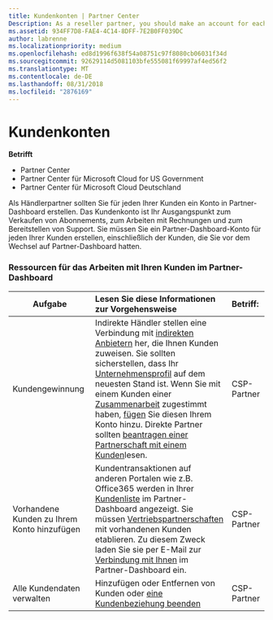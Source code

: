 ```yaml
---
title: Kundenkonten | Partner Center
Description: As a reseller partner, you should make an account for each of your customers in Partner Center. The customer account will be your starting point for selling subscriptions, billing, and providing support.
ms.assetid: 934FF7D8-FAE4-4C14-8DFF-7E2B0FF039DC
author: labrenne
ms.localizationpriority: medium
ms.openlocfilehash: ed8d1996f638f54a08751c97f8080cb06031f34d
ms.sourcegitcommit: 92629114d5081103bfe555081f69997af4ed56f2
ms.translationtype: MT
ms.contentlocale: de-DE
ms.lasthandoff: 08/31/2018
ms.locfileid: "2876169"
---
```

# <a name="customer-accounts"></a>Kundenkonten

**Betrifft**

-  Partner Center
-  Partner Center für Microsoft Cloud for US Government
-  Partner Center für Microsoft Cloud Deutschland

Als Händlerpartner sollten Sie für jeden Ihrer Kunden ein Konto in Partner-Dashboard erstellen. Das Kundenkonto ist Ihr Ausgangspunkt zum Verkaufen von Abonnements, zum Arbeiten mit Rechnungen und zum Bereitstellen von Support. Sie müssen Sie ein Partner-Dashboard-Konto für jeden Ihrer Kunden erstellen, einschließlich der Kunden, die Sie vor dem Wechsel auf Partner-Dashboard hatten.

### <a name="resources-for-working-with-your-customers-on-the-partner-dashboard"></a>Ressourcen für das Arbeiten mit Ihren Kunden im Partner-Dashboard

|**Aufgabe**   |**Lesen Sie diese Informationen zur Vorgehensweise**   |**Betriff:**|
|-----------------|:----------------------------|:--------------|
|Kundengewinnung|Indirekte Händler stellen eine Verbindung mit [indirekten Anbietern](indirect-reseller-tasks-in-partner-center.md) her, die Ihnen Kunden zuweisen. Sie sollten sicherstellen, dass Ihr [Unternehmensprofil](create-a-marketing-profile.md) auf dem neuesten Stand ist. Wenn Sie mit einem Kunden einer [Zusammenarbeit](responding-to-referrals.md) zugestimmt haben, [fügen](add-a-new-customer.md) Sie diesen Ihrem Konto hinzu. Direkte Partner sollten [beantragen einer Partnerschaft mit einem Kunden](request-a-relationship-with-a-customer.md)lesen.|CSP-Partner|
|Vorhandene Kunden zu Ihrem Konto hinzufügen   | Kundentransaktionen auf anderen Portalen wie z.B. Office365 werden in Ihrer [Kundenliste](see-your-customer-list.md) im Partner-Dashboard angezeigt. Sie müssen [Vertriebspartnerschaften](indirect-reseller-tasks-in-partner-center.md) mit vorhandenen Kunden etablieren. Zu diesem Zweck laden Sie sie per E-Mail zur [Verbindung mit Ihnen](responding-to-referrals.md) im Partner-Dashboard ein.   | CSP-Partner   |
|Alle Kundendaten verwalten   | Hinzufügen oder Entfernen von Kunden oder [eine Kundenbeziehung beenden](remove-a-relationship.md)|   CSP-Partner |